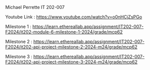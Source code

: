 Michael Perrette IT 202-007 

Youtube Link : https://www.youtube.com/watch?v=o0nHCjZsPGo

Milestone 1 : https://learn.ethereallab.app/assignment/IT202-007-F2024/it202-module-6-milestone-1-2024/grade/mcp62

Milestone 2 : https://learn.ethereallab.app/assignment/IT202-007-F2024/it202-api-project-milestone-2-2024-m24/grade/mcp62

Milestone 3 : https://learn.ethereallab.app/assignment/IT202-007-F2024/it202-api-project-milestone-3-2024-m24/grade/mcp62

